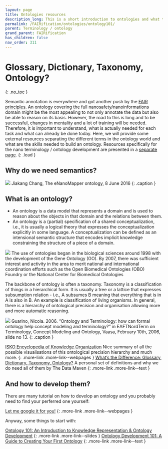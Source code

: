 ```yaml
---
layout: page
title: Ontologies resources
description_long: This is a short introduction to ontologies and what they are used for.
permalink: /FAIRification/ontologies/ontology101/
parent: Terminology / ontology
grand_parent: FAIRification
has_children: false
nav_order: 311
---
```


# Glossary, Dictionary, Taxonomy, Ontology?
{: .no_toc }

Semantic annotation is everywhere and got another push by the [FAIR principles](https://www.force11.org/group/fairgroup/fairprinciples). An ontology covering the full nanosafety/nanoinformations domain might be the most appealing to not only annotate the data but also be able to reason on its basis. However, the road to this is long and to be successful, changes in mentality and a lot of training will be needed. Therefore, it is important to understand, what is actually needed for each task and what can already be done today. Here, we will provide some external resources separating the different terms in the ontology world and what are the skills needed to build an ontology. Resources specifically for the nano terminology / ontology development are presented in a [separate page](../nano-terminology/).
{: .lead }

## Why do we need semantics?
<img src="{{ site.baseurl }}/images/FAIRification/ontology-vs-data-silos.jpg" />
Jiakang Chang, The eNanoMapper ontology, 8 June 2016
{: .caption }

## What is an ontology?
- An ontology is a data model that represents a domain and is used to reason about the objects in that domain and the relations between them.
- An ontology is a (partial) specification of a shared conceptualization, i.e., it is usually a logical theory that expresses the conceptualization explicitly in some language. A conceptualization can be defined as an intensional semantic structure that encodes implicit knowledge constraining the structure of a piece of a domain.

<img src="{{ site.baseurl }}/images/FAIRification/OBO-Foundry.png"  class="image--right"/>
The use of ontologies began in the biological sciences around 1998 with the development of the Gene Ontology (GO). By 2007, there was sufficient interest and activity in the area to merit national and international coordination efforts such as the Open Biomedical Ontologies (OBO) Foundry or the National Center for Biomedical Ontologies

The backbone of ontology is often a taxonomy.  Taxonomy is a classification of things in a hierarchical form. It is usually a tree or a lattice that expresses subsumption relation - i.e., A subsumes B meaning that everything that is in A is also in B. An example is classification of living organisms. In general, there is a hierarchy of ontological precision and organisation allowing more and more automatic reasoning.

<img src="{{ site.baseurl }}/images/FAIRification/ontological-precision.jpg" />
Guarino, Nicola. 2006. “Ontology and Terminology: how can formal ontology help concept modeling and terminology?” in EAFTNordTerm on Terminology, Concept Modeling and Ontology, Vaasa, February 10th, 2006, slide no 13.
{: .caption }

[ISKO Encyclopedia of Knowledge Organization](https://www.isko.org/cyclo/ontologies)
Nice summary of all the possible visualisations of this ontological precision hierarchy and much more.
{: .more-link .more-link--webpages }
[What’s the Difference: Glossary, Dictionary, Taxonomy, Ontology?](https://thedatamaven.net/2017/04/whats-the-difference-glossary-dictionary-taxonomy-ontology/)
A personal set of definitions and why we do need all of them by The Data Maven
{: .more-link .more-link--text }

## And how to develop them?
There are many tutorial on how to develop an ontology and you probably need to find your perferred one yourself:

[Let me google it for you!](https://letmegooglethat.com/?q=ontology+101)
{: .more-link .more-link--webpages }

Anyway, some things to start with:

[Ontology 101: An Introduction to Knowledge Representation & Ontology Development](http://thematix.com/Ontology101-KendallMcGuinness-20150818.pdf)
{: .more-link .more-link--slides }
[Ontology Development 101: A Guide to Creating Your First Ontology](https://protege.stanford.edu/publications/ontology_development/ontology101.pdf)
{: .more-link .more-link--text }
